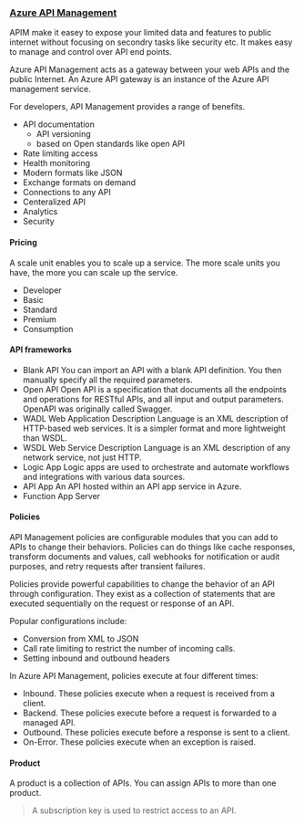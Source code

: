 ### [Azure API Management](https://docs.microsoft.com/en-us/azure/api-management/)

APIM make it easey to expose your limited data and features to public internet without focusing on secondry tasks like security etc. It makes easy to manage and control over API end points.

Azure API Management acts as a gateway between your web APIs and the public Internet. An Azure API gateway is an instance of the Azure API management service.

For developers, API Management provides a range of benefits.

- API documentation
  - API versioning
  - based on Open standards like open API
 - Rate limiting access
 - Health monitoring
 - Modern formats like JSON
  - Exchange formats on demand
 - Connections to any API
  - Centeralized API
 - Analytics
 - Security

#### Pricing 
A scale unit enables you to scale up a service. The more scale units you have, the more you can scale up the service.

- Developer
- Basic
- Standard
- Premium
- Consumption
#### API frameworks
- Blank API	You can import an API with a blank API definition. You then manually specify all the required parameters.
- Open API	Open API is a specification that documents all the endpoints and operations for RESTful APIs, and all input and output parameters. OpenAPI was originally called Swagger.
- WADL	Web Application Description Language is an XML description of HTTP-based web services. It is a simpler format and more lightweight than WSDL.
- WSDL	Web Service Description Language is an XML description of any network service, not just HTTP.
- Logic App	Logic apps are used to orchestrate and automate workflows and integrations with various data sources.
- API App	An API hosted within an API app service in Azure.
- Function App	Server
#### Policies
API Management policies are configurable modules that you can add to APIs to change their behaviors. Policies can do things like cache responses, transform documents and values, call webhooks for notification or audit purposes, and retry requests after transient failures.

Policies provide powerful capabilities to change the behavior of an API through configuration. They exist as a collection of statements that are executed sequentially on the request or response of an API.

Popular configurations include:

- Conversion from XML to JSON
- Call rate limiting to restrict the number of incoming calls.
- Setting inbound and outbound headers

In Azure API Management, policies execute at four different times:

- Inbound. These policies execute when a request is received from a client.
- Backend. These policies execute before a request is forwarded to a managed API.
- Outbound. These policies execute before a response is sent to a client.
- On-Error. These policies execute when an exception is raised.
#### Product
A product is a collection of APIs. You can assign APIs to more than one product. 

> A subscription key is used to restrict access to an API.


